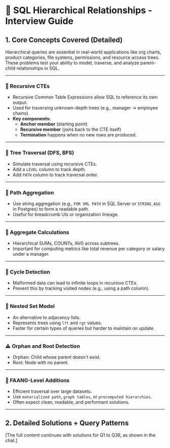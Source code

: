 
# 🧠 SQL Hierarchical Relationships - Interview Guide

## 1. Core Concepts Covered (Detailed)

Hierarchical queries are essential in real-world applications like org charts, product categories, file systems, permissions, and resource access trees. These problems test your ability to model, traverse, and analyze parent-child relationships in SQL.

---

### 🔁 Recursive CTEs
- Recursive Common Table Expressions allow SQL to reference its own output.
- Used for traversing unknown-depth trees (e.g., manager → employee chains).
- **Key components:**
  - **Anchor member** (starting point)
  - **Recursive member** (joins back to the CTE itself)
  - **Termination** happens when no new rows are produced.

---

### 🌲 Tree Traversal (DFS, BFS)
- Simulate traversal using recursive CTEs.
- Add a `LEVEL` column to track depth.
- Add `PATH` column to track traversal order.

---

### 🧩 Path Aggregation
- Use string aggregation (e.g., `FOR XML PATH` in SQL Server or `STRING_AGG` in Postgres) to form a readable path.
- Useful for breadcrumb UIs or organization lineage.

---

### 🧮 Aggregate Calculations
- Hierarchical SUMs, COUNTs, AVG across subtrees.
- Important for computing metrics like total revenue per category or salary under a manager.

---

### 🔄 Cycle Detection
- Malformed data can lead to infinite loops in recursive CTEs.
- Prevent this by tracking visited nodes (e.g., using a path column).

---

### 🌳 Nested Set Model
- An alternative to adjacency lists.
- Represents trees using `lft` and `rgt` values.
- Faster for certain types of queries but harder to maintain on update.

---

### ⚠️ Orphan and Root Detection
- Orphan: Child whose parent doesn't exist.
- Root: Node with no parent.

---

### 🧠 FAANG-Level Additions
- Efficient traversal over large datasets.
- Use `materialized path`, `graph tables`, or `precomputed hierarchies`.
- Often expect clean, readable, and performant solutions.

---

## 2. Detailed Solutions + Query Patterns

[The full content continues with solutions for Q1 to Q36, as shown in the chat.]
